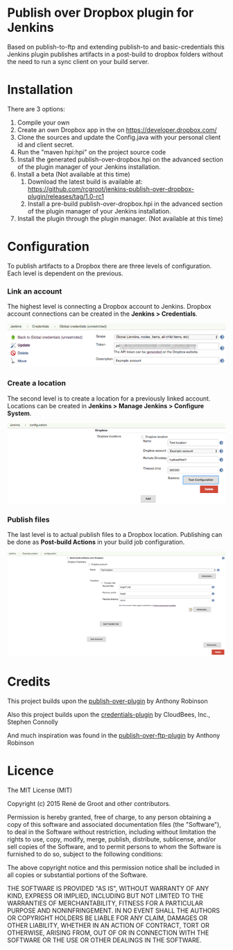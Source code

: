 # Publish over Dropbox plugin for Jenkins

Based on publish-to-ftp and extending publish-to and basic-credentials this Jenkins plugin publishes artifacts in a post-build to dropbox folders without the need to run a sync client on your build server.

# Installation

There are 3 options:

1. Compile your own
  1. Create an own Dropbox app in the on https://developer.dropbox.com/
  2. Clone the sources and update the Config.java with your personal client id and client secret.
  3. Run the "maven hpi:hpi" on the project source code
  4. Install the generated publish-over-dropbox.hpi on the advanced section of the plugin manager of your Jenkins installation.
2. Install a beta  (Not available at this time)
   1. Download the latest build is available at:   https://github.com/rcgroot/jenkins-publish-over-dropbox-plugin/releases/tag/1.0-rc1
   2. Install a pre-build publish-over-dropbox.hpi in the advanced section of the plugin manager of your Jenkins installation.
3. Install the plugin through the plugin manager. (Not available at this time)

# Configuration

To publish artifacts to a Dropbox there are three levels of configuration. Each level is dependent on the previous. 

### Link an account

The highest level is connecting a Dropbox account to Jenkins. Dropbox account connections can be created in the **Jenkins > Credentials**.

<img src="resources/documentation/01-credentials.png"/>

### Create a location

The second level is to create a location for a previously linked account. Locations can be created in **Jenkins > Manage Jenkins > Configure System**.

<img src="resources/documentation/02-location.png"/>

### Publish files

The last level is to actual publish files to a Dropbox location. Publishing can be done as **Post-build Actions** in your build job configuration.

<img src="resources/documentation/03-postbuild.png"/>

# Credits

This project builds upon the [publish-over-plugin](https://github.com/jenkinsci/publish-over-plugin) by Anthony Robinson

Also this project builds upon the [credentials-plugin](https://github.com/jenkinsci/credentials-plugin) by CloudBees, Inc., Stephen Connolly

And much inspiration was found in the [publish-over-ftp-plugin](https://github.com/jenkinsci/publish-over-ftp-plugin) by Anthony Robinson

# Licence

The MIT License (MIT)

Copyright (c) 2015 René de Groot and other contributors.

Permission is hereby granted, free of charge, to any person obtaining a copy of this software and associated documentation files (the "Software"), to deal in the Software without restriction, including without limitation the rights to use, copy, modify, merge, publish, distribute, sublicense, and/or sell copies of the Software, and to permit persons to whom the Software is furnished to do so, subject to the following conditions:

The above copyright notice and this permission notice shall be included in all copies or substantial portions of the Software.

THE SOFTWARE IS PROVIDED "AS IS", WITHOUT WARRANTY OF ANY KIND, EXPRESS OR IMPLIED, INCLUDING BUT NOT LIMITED TO THE WARRANTIES OF MERCHANTABILITY, FITNESS FOR A PARTICULAR PURPOSE AND NONINFRINGEMENT. IN NO EVENT SHALL THE AUTHORS OR COPYRIGHT HOLDERS BE LIABLE FOR ANY CLAIM, DAMAGES OR OTHER LIABILITY, WHETHER IN AN ACTION OF CONTRACT, TORT OR OTHERWISE, ARISING FROM, OUT OF OR IN CONNECTION WITH THE SOFTWARE OR THE USE OR OTHER DEALINGS IN THE SOFTWARE.
